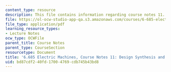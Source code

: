 ```yaml
---
content_type: resource
description: This file contains information regarding course notes 11.
file: https://ol-ocw-studio-app-qa.s3.amazonaws.com/courses/6-685-electric-machines-fall-2013/bd87cdf240fd17004769cdb745b43bd8_MIT6_685F13_chapter11.pdf
file_type: application/pdf
learning_resource_types:
- Lecture Notes
ocw_type: OCWFile
parent_title: Course Notes
parent_type: CourseSection
resourcetype: Document
title: '6.685 Electric Machines, Course Notes 11: Design Synthesis and Optimization'
uid: bd87cdf2-40fd-1700-4769-cdb745b43bd8
---
```

